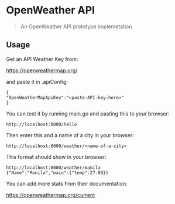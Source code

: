 # OpenWeather API
> An OpenWeather API prototype implemetation

## Usage

Get an API Weather Key from:

https://openweathermap.org/

and paste it in .apiConfig:

    {
    "OpenWeatherMapApiKey":"<paste-API-key-here>"
    }

You can test it by running main.go and pasting this to your browser:

    http://localhost:8000/hello

Then enter this and a name of a city in your browser:

    http://localhost:8000/weather/<name-of-a-city>
    
This format should show in your browser:

    http://localhost:8000/weather/manila
    {"Name":"Manila","main":{"temp":27.09}}
    
You can add more stats from their documentation:

https://openweathermap.org/current
